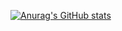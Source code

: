 [![Anurag's GitHub stats](https://github-readme-stats.vercel.app/api?username=sebastian-godoy)](https://github.com/anuraghazra/github-readme-stats)
